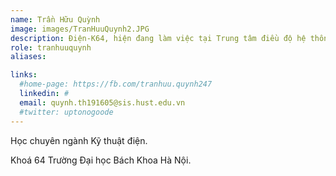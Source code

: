 ```yaml
---
name: Trần Hữu Quỳnh
image: images/TranHuuQuynh2.JPG
description: Điện-K64, hiện đang làm việc tại Trung tâm điều độ hệ thống điện TP. Hà Nội
role: tranhuuquynh
aliases:

links:
  #home-page: https://fb.com/tranhuu.quynh247
  linkedin: #
  email: quynh.th191605@sis.hust.edu.vn
  #twitter: uptonogoode
---
```


Học chuyên ngành Kỹ thuật điện.

Khoá 64 Trường Đại học Bách Khoa Hà Nội.
